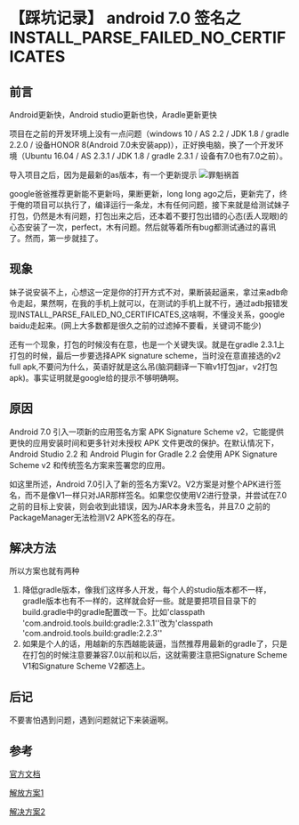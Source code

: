 # 【踩坑记录】 android 7.0 签名之INSTALL_PARSE_FAILED_NO_CERTIFICATES

## 前言
Android更新快，Android studio更新也快，Aradle更新更快

项目在之前的开发环境上没有一点问题（windows 10 / AS 2.2 / JDK 1.8 / gradle 2.2.0 / 设备HONOR 8(Android 7.0未安装app)），正好换电脑，换了一个开发环境（Ubuntu 16.04 / AS 2.3.1 / JDK 1.8 / gradle 2.3.1 / 设备有7.0也有7.0之前）。

导入项目之后，因为是最新的as版本，有一个更新提示
![罪魁祸首](https://github.com/douyn/Photos/blob/master/res/TIM%E5%9B%BE%E7%89%8720170410172524.jpg?raw=true)

google爸爸推荐更新能不更新吗，果断更新，long long ago之后，更新完了，终于俺的项目可以执行了，编译运行一条龙，木有任何问题，接下来就是给测试妹子打包，仍然是木有问题，打包出来之后，还本着不要打包出错的心态(丢人现眼)的心态安装了一次，perfect，木有问题。然后就等着所有bug都测试通过的喜讯了。然而，第一步就挂了。
## 现象
妹子说安装不上，心想这一定是你的打开方式不对，果断装起逼来，拿过来adb命令走起，果然啊，在我的手机上就可以，在测试的手机上就不行，通过adb报错发现INSTALL_PARSE_FAILED_NO_CERTIFICATES,这啥啊，不懂没关系，google baidu走起来。(网上大多数都是很久之前的过滤掉不要看，关键词不能少)

还有一个现象，打包的时候没有在意，也是一个关键失误。就是在gradle 2.3.1上打包的时候，最后一步要选择APK signature scheme，当时没在意直接选的v2 full apk,不要问为什么，英语好就是这么吊(脑洞翻译一下嘛v1打包jar，v2打包apk)。事实证明就是google给的提示不够明确啊。
## 原因
Android 7.0 引入一项新的应用签名方案 APK Signature Scheme v2，它能提供更快的应用安装时间和更多针对未授权 APK 文件更改的保护。在默认情况下，Android Studio 2.2 和 Android Plugin for Gradle 2.2 会使用 APK Signature Scheme v2 和传统签名方案来签署您的应用。

如这里所述，Android 7.0引入了新的签名方案V2。V2方案是对整个APK进行签名，而不是像V1一样只对JAR那样签名。如果您仅使用V2进行登录，并尝试在7.0之前的目标上安装，则会收到此错误，因为JAR本身未签名，并且7.0 之前的PackageManager无法检测V2 APK签名的存在。

## 解决方法
所以方案也就有两种

1. 降低gradle版本，像我们这样多人开发，每个人的studio版本都不一样，gradle版本也有不一样的，这样就会好一些。就是要把项目目录下的build.gradle中的gradle配置改一下。比如'classpath 'com.android.tools.build:gradle:2.3.1''改为'classpath 'com.android.tools.build:gradle:2.2.3''
2. 如果是个人的话，用越新的东西越能装逼，当然推荐用最新的gradle了，只是在打包的时候注意要兼容7.0以前和以后，这就需要注意把Signature Scheme V1和Signature Scheme V2都选上。

## 后记
不要害怕遇到问题，遇到问题就记下来装逼啊。
## 参考

[官方文档](https://developer.android.google.cn/aboutersionsugat/android-7.0.html#apk_signature_v2)

[解放方案1](http://stackoverflow.com/a/42377418)

[解决方案2](http://stackoverflow.com/a/43097991)